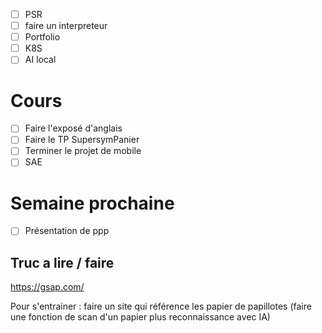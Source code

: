 - [ ] PSR
- [ ] faire un interpreteur
- [ ] Portfolio
- [ ] K8S
- [ ] AI local

# Cours
- [ ] Faire l'exposé d'anglais
- [ ] Faire le TP SupersymPanier
- [ ] Terminer le projet de mobile
- [ ] SAE

# Semaine prochaine
- [ ] Présentation de ppp


## Truc a lire / faire 
https://gsap.com/

Pour s'entrainer : faire un site qui référence les papier de papillotes (faire une fonction de scan d'un papier plus reconnaissance avec IA)
